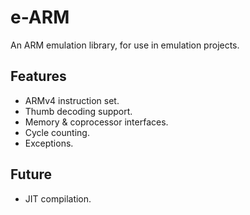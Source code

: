 # e-ARM
An ARM emulation library, for use in emulation projects.

## Features
- ARMv4 instruction set.
- Thumb decoding support.
- Memory & coprocessor interfaces.
- Cycle counting.
- Exceptions.

## Future
- JIT compilation.